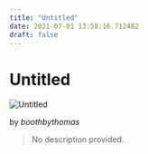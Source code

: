 ```yaml
---
title: "Untitled"
date: 2021-07-01 13:58:16.712482
draft: false
---
```


# Untitled

![Untitled](../images/4b0e17d9-da9e-11eb-abfc-60f262b60b65.png)

by *boothbythomas*



> No description provided.